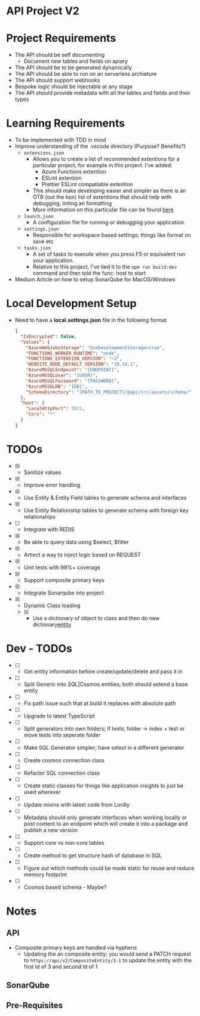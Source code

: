 # API Project V2

# Project Requirements

- The API should be self documenting
  - Document new tables and fields on apiary
- The API should be to be generated dynamically
- The API should be able to run on an serverless archieture
- The API should support webhooks
- Bespoke logic should be injectable at any stage
- The API should provide metadata with all the tables and fields and their types

# Learning Requirements

- To be implemented with TDD in mind
- Improve understanding of the .vscode directory (Purpose? Benefits?)
  - `extensions.json`
    - Allows you to create a list of recommended extentions for a particular project, for example in this project. I've added:
      - Azure Functions extention
      - ESLint extention
      - Prettier ESLint compatiable extention
    - This should make developing easier and simpler as there is an OTB (out the box) list of extentions that should help with debugging, linting an formatting
    - More information on this particular file can be found [here](https://code.visualstudio.com/docs/editor/extension-gallery#_workspace-recommended-extensions)
  - `launch.json`
    - A configuration file for running or debugging your application.
  - `settings.json`
    - Responsible for workspace based settings; things like format on save etc
  - `tasks.json`
    - A set of tasks to execute when you press F5 or equivalent run your application.
    - Relative to this project, I've tied it to the `npm run build:dev` command and then told the func: host to start
- Medium Article on how to setup SonarQube for MacOS/Windows

# Local Development Setup

- Need to have a <b>local.settings.json</b> file in the following format
  ```json
  {
    "IsEncrypted": false,
    "Values": {
      "AzureWebJobsStorage": "UseDevelopmentStorage=true",
      "FUNCTIONS_WORKER_RUNTIME": "node",
      "FUNCTIONS_EXTENSION_VERSION": "~2",
      "WEBSITE_NODE_DEFAULT_VERSION": "10.14.1",
      "AzureMSSQLEndpoint": "[ENDPOINT]",
      "AzureMSSQLUser": "[USER]",
      "AzureMSSQLPassword": "[PASSWORD]",
      "AzureMSSQLDB": "[DB]",
      "SchemaDirectory": "[PATH_TO_PROJECT]/@api/src/assets/schema/"
    },
    "host": {
      "LocalHttpPort": 7071,
      "Cors": "*"
    }
  }
  ```

# TODOs

- [x] - Sanitize values
- [x] - Improve error handling
- [x] - Use Entity & Entity Field tables to generate schema and interfaces
- [x] - Use Entity Relationship tables to generate schema with foreign key relationships
- [ ] - Integrate with REDIS
- [x] - Be able to query data using $select, $filter
- [x] - Artiect a way to inject logic based on REQUEST
- [x] - Unit tests with 99%+ coverage
- [x] - Support composite primary keys
- [x] - Integrate Sonarqube into project
- [x] - Dynamic Class loading
  - [x] - Use a dictionary of object to class and then do new dictionary[entity]()

# Dev - TODOs

- [ ] - Get entity information before create/update/delete and pass it in
- [ ] - Split Generic into SQL|Cosmos entities; both should extend a base entity
- [ ] - Fix path issue such that at build it replaces with absolute path
- [ ] - Upgrade to latest TypeScript
- [ ] - Split generators into own folders; if tests; folder -> index + test or move tests into seperate folder
- [ ] - Make SQL Generator simpler; have select in a different generator
- [ ] - Create cosmos connection class
- [ ] - Refactor SQL connection class
- [ ] - Create static classes for things like application insights to just be used wherever
- [ ] - Update mixins with latest code from Lordly
- [ ] - Metadata should only generate interfaces when working locally or post content to an endpoint which will create it into a package and publish a new version
- [ ] - Support core vs non-core tables
- [ ] - Create method to get structure hash of database in SQL
- [ ] - Figure out which methods could be made static for reuse and reduce memory footprint
- [ ] - Cosmos based schema - Maybe?

# Notes

## API

- Composite primary keys are handled via hyphens
  - Updating the an composite entity; you would send a PATCH request to `https://api/v2/CompositeEntity/3-1` to update the entity with the first Id of 3 and second Id of 1

## SonarQube

## Pre-Requisites
